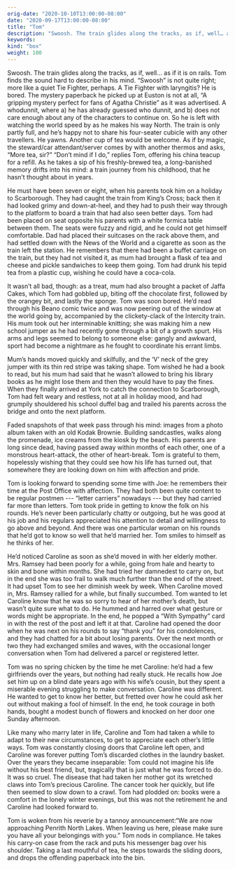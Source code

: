 ```yaml
---
orig-date: "2020-10-10T13:00:00-08:00"
date: "2020-09-17T13:00:00-08:00"
title: "Tom"
description: "Swoosh. The train glides along the tracks, as if, well… as if it is on rails."
keywords:
kind: "box"
weight: 100
---
```


Swoosh. The train glides along the tracks, as if, well… as if it is on rails. Tom finds the sound
hard to describe in his mind. “Swoosh” is not quite right; more like a quiet Tie Fighter, perhaps. A
Tie Fighter with laryngitis? He is bored. The mystery paperback he picked up at Euston is not at
all, “A gripping mystery perfect for fans of Agatha Christie” as it was advertised. A whodunnit,
where a) he has already guessed who dunnit, and b) does not care enough about any of the characters
to continue on. So he is left with watching the world speed by as he makes his way North. The train
is only partly full, and he’s happy not to share his four-seater cubicle with any other
travellers. He yawns. Another cup of tea would be welcome. As if by magic, the steward/car
attendant/server comes by with another thermos and asks, “More tea, sir?” “Don’t mind if I do,”
replies Tom, offering his china teacup for a refill. As he takes a sip of his freshly-brewed tea, a
long-banished memory drifts into his mind: a train journey from his childhood, that he hasn’t
thought about in years.

He must have been seven or eight, when his parents took him on a holiday to Scarborough. They had
caught the train from King’s Cross; back then it had looked grimy and down-at-heel, and they had to
push their way through to the platform to board a train that had also seen better days. Tom had been
placed on seat opposite his parents with a white formica table between them. The seats were fuzzy
and rigid, and he could not get himself comfortable. Dad had placed their suitcases on the rack
above them, and had settled down with the News of the World and a cigarette as soon as the train
left the station. He remembers that there had been a buffet carriage on the train, but they had not
visited it, as mum had brought a flask of tea and cheese and pickle sandwiches to keep them
going. Tom had drunk his tepid tea from a plastic cup, wishing he could have a coca-cola.

It wasn’t all bad, though: as a treat, mum had also brought a packet of Jaffa Cakes, which Tom had
gobbled up, biting off the chocolate first, followed by the orangey bit, and lastly the sponge. Tom
was soon bored. He’d read through his Beano comic twice and was now peering out of the window at the
world going by, accompanied by the clickety-clack of the Intercity train. His mum took out her
interminable knitting; she was making him a new school jumper as he had recently gone through a bit
of a growth spurt. His arms and legs seemed to belong to someone else: gangly and awkward, sport had
become a nightmare as he fought to coordinate his errant limbs.

Mum’s hands moved quickly and skilfully, and the ‘V’ neck of the grey jumper with its thin red
stripe was taking shape. Tom wished he had a book to read, but his mum had said that he wasn’t
allowed to bring his library books as he might lose them and then they would have to pay the
fines. When they finally arrived at York to catch the connection to Scarborough, Tom had felt weary
and restless, not at all in holiday mood, and had grumpily shouldered his school duffel bag and
trailed his parents across the bridge and onto the next platform.

Faded snapshots of that week pass through his mind: images from a photo album taken with an old
Kodak Brownie. Building sandcastles, walks along the promenade, ice creams from the kiosk by the
beach. His parents are long since dead, having passed away within months of each other, one of a
monstrous heart-attack, the other of heart-break. Tom is grateful to them, hopelessly wishing that
they could see how his life has turned out, that somewhere they are looking down on him with
affection and pride.

Tom is looking forward to spending some time with Joe: he remembers their time at the Post Office
with affection. They had both been quite content to be regular postmen --- “letter carriers”
nowadays --- but they had carried far more than letters. Tom took pride in getting to know the folk on
his rounds. He’s never been particularly chatty or outgoing, but he was good at his job and his
regulars appreciated his attention to detail and willingness to go above and beyond. And there was
one particular woman on his rounds that he’d got to know so well that he’d married her. Tom smiles
to himself as he thinks of her.
 
He’d noticed Caroline as soon as she’d moved in with her elderly mother. Mrs. Ramsey had been poorly for a while,  going from hale and hearty to skin and bone within months. She had tried her damnedest to carry on, but in the end she was too frail to walk much further than the end of the street. It had upset Tom to see her diminish week by week. When Caroline moved in, Mrs. Ramsey rallied for a while, but finally succumbed. Tom wanted to let Caroline know that he was so sorry to hear of her mother’s death, but wasn’t quite sure what to do. He hummed and harred over what gesture or words might be appropriate. In the end, he popped a “With Sympathy” card in with the rest of the post and left it at that. Caroline had opened the door when he was next on his rounds to say “thank you” for his condolences, and they had chatted for a bit about losing parents. Over the next month or two they had exchanged smiles and waves, with the occasional longer conversation when Tom had delivered a parcel or registered letter.

Tom was no spring chicken by the time he met Caroline: he’d had a few girlfriends over the years,
but nothing had really stuck. He recalls how Joe set him up on a blind date years ago with his
wife’s cousin, but they spent a miserable evening struggling to make conversation. Caroline was
different. He wanted to get to know her better, but fretted over how he could ask her out without
making a fool of himself. In the end, he took courage in both hands, bought a modest bunch of
flowers and knocked on her door one Sunday afternoon.

Like many who marry later in life, Caroline and Tom had taken a while to adapt to their new
circumstances, to get to appreciate each other’s little ways. Tom was constantly closing doors that
Caroline left open, and Caroline was forever putting Tom’s discarded clothes in the laundry
basket. Over the years they became inseparable: Tom could not imagine his life without his best
friend, but, tragically that is just what he was forced to do. It was so cruel. The disease that had
taken her mother got its wretched claws into Tom’s precious Caroline. The cancer took her quickly,
but life then seemed to slow down to a crawl. Tom had plodded on: books were a comfort in the lonely
winter evenings, but this was not the retirement he and Caroline had looked forward to.

Tom is woken from his reverie by a tannoy announcement:“We are now approaching Penrith North
Lakes. When leaving us here, please make sure you have all your belongings with you.” Tom nods in
compliance. He takes his carry-on case from the rack and puts his messenger bag over his
shoulder. Taking a last mouthful of tea, he steps towards the sliding doors, and drops the offending
paperback into the bin.
